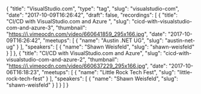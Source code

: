 {
  "title": "VisualStudio.com",
  "type": "tag",
  "slug": "visualstudio-com",
  "date": "2017-10-09T16:26:42",
  "draft": false,
  "recordings": [
    {
      "title": "CI/CD with VisualStudio.com and Azure ",
      "slug": "cicd-with-visualstudio-com-and-azure-3",
      "thumbnail": "https://i.vimeocdn.com/video/660641859_295x166.jpg",
      "date": "2017-10-09T16:26:42",
      "meetups": [
        {
          "name": "Austin .NET UG",
          "slug": "austin-net-ug"
        }
      ],
      "speakers": [
        {
          "name": "Shawn Weisfeld",
          "slug": "shawn-weisfeld"
        }
      ]
    },
    {
      "title": "CI/CD with VisualStudio.com and Azure",
      "slug": "cicd-with-visualstudio-com-and-azure-2",
      "thumbnail": "https://i.vimeocdn.com/video/660637229_295x166.jpg",
      "date": "2017-10-06T16:18:23",
      "meetups": [
        {
          "name": "Little Rock Tech Fest",
          "slug": "little-rock-tech-fest"
        }
      ],
      "speakers": [
        {
          "name": "Shawn Weisfeld",
          "slug": "shawn-weisfeld"
        }
      ]
    }
  ]
}